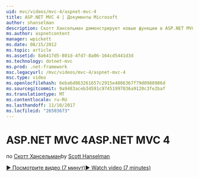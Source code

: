 ```yaml
---
uid: mvc/videos/mvc-4/aspnet-mvc-4
title: ASP.NET MVC 4 | Документы Microsoft
author: shanselman
description: Скотт Хансельман демонстрирует новые функции в ASP.NET MVC 4.
ms.author: aspnetcontent
manager: wpickett
ms.date: 08/15/2012
ms.topic: article
ms.assetid: 8a6417d5-801d-4fd7-8a06-164cd5441d3d
ms.technology: dotnet-mvc
ms.prod: .net-framework
msc.legacyurl: /mvc/videos/mvc-4/aspnet-mvc-4
msc.type: video
ms.openlocfilehash: 6eba6d863261657c2915e4086367f79d0988986d
ms.sourcegitcommit: 9a9483aceb34591c97451997036a9120c3fe2baf
ms.translationtype: MT
ms.contentlocale: ru-RU
ms.lasthandoff: 11/10/2017
ms.locfileid: "26503673"
---
```

<a name="aspnet-mvc-4"></a><span data-ttu-id="01211-103">ASP.NET MVC 4</span><span class="sxs-lookup"><span data-stu-id="01211-103">ASP.NET MVC 4</span></span>
====================
<span data-ttu-id="01211-104">по [Скотт Хансельман](https://github.com/shanselman)</span><span class="sxs-lookup"><span data-stu-id="01211-104">by [Scott Hanselman](https://github.com/shanselman)</span></span>

[<span data-ttu-id="01211-105">&#9654; Посмотрите видео (7 минут)</span><span class="sxs-lookup"><span data-stu-id="01211-105">&#9654; Watch video (7 minutes)</span></span>](https://channel9.msdn.com/Blogs/ASP-NET-Site-Videos/aspnet-mvc-4)
